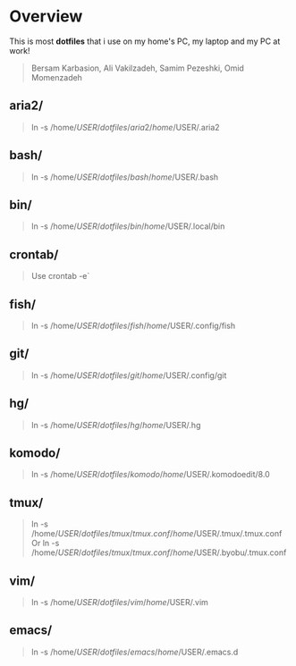 Overview
====================
This is most **dotfiles** that i use on my home's PC, my laptop and my PC at work!
>   Bersam Karbasion,
>   Ali Vakilzadeh,
>   Samim Pezeshki,
>   Omid Momenzadeh


aria2/
---------------------
> ln -s /home/$USER/dotfiles/aria2 /home/$USER/.aria2

bash/
---------------------
> ln -s /home/$USER/dotfiles/bash /home/$USER/.bash

bin/
---------------------
> ln -s /home/$USER/dotfiles/bin /home/$USER/.local/bin

crontab/
---------------------
> Use crontab -e`

fish/
---------------------
> ln -s /home/$USER/dotfiles/fish /home/$USER/.config/fish

git/
---------------------
> ln -s /home/$USER/dotfiles/git /home/$USER/.config/git

hg/
---------------------
> ln -s /home/$USER/dotfiles/hg /home/$USER/.hg

komodo/
---------------------
> ln -s /home/$USER/dotfiles/komodo /home/$USER/.komodoedit/8.0

tmux/
---------------------
> ln -s /home/$USER/dotfiles/tmux/tmux.conf /home/$USER/.tmux/.tmux.conf
> Or
> ln -s /home/$USER/dotfiles/tmux/tmux.conf /home/$USER/.byobu/.tmux.conf

vim/
---------------------
> ln -s /home/$USER/dotfiles/vim /home/$USER/.vim

emacs/
---------------------
> ln -s /home/$USER/dotfiles/emacs /home/$USER/.emacs.d
